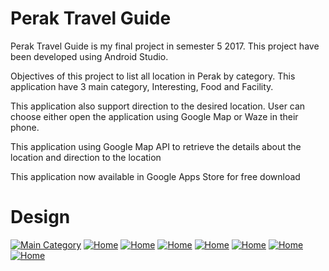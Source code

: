# Perak Travel Guide

Perak Travel Guide is my final project in semester 5 2017. This project have been developed using Android Studio.

Objectives of this project to list all location in Perak by category. This application have 3 main category, Interesting, Food and Facility.

This application also support direction to the desired location. User can choose either open the application using Google Map or Waze in their phone.

This application using Google Map API to retrieve the details about the location and direction to the location

This application now available in Google Apps Store for free download

# Design

[![Main Category](https://lh3.googleusercontent.com/C9dmbwIwxXtTouIBZAsdyLV078N7GX6pvTbMbm_fCZJOtsU6DzIb1rBpZmSCZlyumCI=h400)](#design)
[![Home](https://lh3.googleusercontent.com/0Usr7PNgCvXh1xe1GQ_skpmRihBGLoEy7BeZn7tbyyydwYlTd5eDp9LEN4nLvNfklA=h400)](#design)
[![Home](https://lh3.googleusercontent.com/REdjNe1DzY9dIK0dqAD3eOjN3pWIrvcdKSJXEDclOtI4sv3Agd94iuRBGQZOYFXoeVG_=h400)](#design)
[![Home](https://lh3.googleusercontent.com/EhcIDIVkZc446kIG6XPaO2aA2PVspeghAF5xGQP9gZYG5bP4DYrPF_YeDtVytzWUhvY=h400)](#design)
[![Home](https://lh3.googleusercontent.com/BiHZjExWSeu4aqa1ovqRMnVJnzBNCpQ6HfIxnJ075iYsA2A30ZUEFoaddzkvo-CFND_Y=h400)](#design)
[![Home](https://lh3.googleusercontent.com/LheMg6GuyDy7QaXgDJ9Jt28DEFxqd_rtmrijptVRKKkrdWThIhdXIKMnvSvWb5VL19U=h400)](#design)
[![Home](https://lh3.googleusercontent.com/WwI6XpC0mlXcF7NYgkWDXEjmS1JzfC_z2CI4vebaH2LPuzQ3NMNbCLy_JNmt3vgdmo4=h400)](#design)
[![Home](https://lh3.googleusercontent.com/pZuuh-qMuLwkrKgYvna4UB2X2_MsLO-p9QzelkrJnXrhobcP5sxNzuUf5QD_mp9ru7w=h400)](#design)
